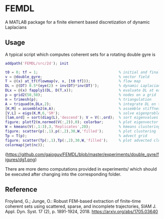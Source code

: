 # FEMDL

A MATLAB package for a finite element based discretization of dynamic Laplacians

## Usage
A typical script which computes coherent sets for a rotating double gyre is
```Matlab
addpath('FEMDL/src/2d'); init

t0 = 0; tf = 1;                                     % initial and final time
v = @double_gyre;                                   % vector field
T = @(x) at_tf(flowmap(v, x, [t0 tf]));             % flow map
DL = @(DT) 0.5*(eye(2) + inv(DT)*inv(DT)');         % dynamic Laplacian
DLx = @(x) fapply1(DL, D(T,x));                     % evaluate DL at each row of x
p = grid2(50,50);                                   % nodes on a grid
m = trimesh(p);                                     % triangulation
A = triquad(m,DLx,2);                               % integrate DL on triangles
[K,M] = assemble2(m,A);                             % assemble stiffness and mass matrix
[V,L] = eigs(K,M,6,'SM');                           % solve eigenproblem
[lam,ord] = sort(diag(L),'descend'); V = V(:,ord);  % sort eigenvalues
figure; plotf2(m,normed(V(:,2)),0); colorbar;       % plot eigenvector
W = kmeans(V(:,1:3),3,'Replicates',20);             % kmeans clustering
figure; scatter(p(:,1),p(:,2),30,W,'filled');       % plot clustering
Tp = T(p);                                          % advect grid
figure; scatter(Tp(:,1),Tp(:,2),30,W,'filled');     % plot advected clustering
colormap(jet(nc));
```
(https://github.com/gaioguy/FEMDL/blob/master/experiments/double_gyre/figures/dg1.png)

There are more demo computations provided in experiments/ which should be
executed after changing into the corresponding folder.

## Reference
Froyland, G.; Junge, O.: Robust FEM-based extraction of finite-time coherent sets using scattered, sparse, and incomplete trajectories, SIAM J. Appl. Dyn. Syst. 17 (2), p. 1891-1924, 2018. https://arxiv.org/abs/1705.03640


